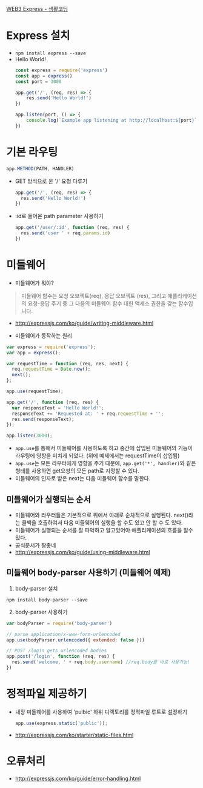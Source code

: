[WEB3 Express - 생활코딩](https://opentutorials.org/module/3590)

# Express 설치
- `npm install express --save`
- Hello World!
    ```js
    const express = require('express')
    const app = express()
    const port = 3000
    
    app.get('/', (req, res) => {
        res.send('Hello World!')
    })
    
    app.listen(port, () => {
        console.log(`Example app listening at http://localhost:${port}`)
    })
    ```
  
# 기본 라우팅
```js
app.METHOD(PATH, HANDLER)
```

- GET 방식으로 온 '/' 요청 다루기
  ```js
  app.get('/', (req, res) => {
    res.send('Hello World!')
  })
  ```

- :id로 들어온 path parameter 사용하기
  ```js
  app.get('/user/:id', function (req, res) {
    res.send('user ' + req.params.id)
  })
  ```

# 미들웨어
- 미들웨어가 뭐야?
> 미들웨어 함수는 요청 오브젝트(req), 응답 오브젝트 (res), 그리고 애플리케이션의 요청-응답 주기 중 그 다음의 미들웨어 함수 대한 액세스 권한을 갖는 함수입니다.

- http://expressjs.com/ko/guide/writing-middleware.html

- 미들웨어가 동작하는 원리
```js
var express = require('express');
var app = express();

var requestTime = function (req, res, next) {
  req.requestTime = Date.now();
  next();
};

app.use(requestTime);

app.get('/', function (req, res) {
  var responseText = 'Hello World!';
  responseText += 'Requested at: ' + req.requestTime + '';
  res.send(responseText);
});

app.listen(3000);
```
- `app.use`를 통해서 미들웨어를 사용하도록 하고 중간에 삽입된 미들웨어의 기능이 라우팅에 영향을 미치게 되었다. (위에 예제에서는 requestTime이 삽입됨)
- `app.use`는 모든 라우터에게 영향을 주기 때문에, `app.get('*', handler)`와 같은 형태를 사용하면 get요청의 모든 path로 지정할 수 있다.
- 미들웨어의 인자로 받은 next는 다음 미들웨어 함수를 말한다.

## 미들웨어가 실행되는 순서
- 미들웨어와 라우터들은 기본적으로 위에서 아래로 순차적으로 실행된다. next()라는 콜백을 호출하여서 다음 미들웨어의 실행을 할 수도 있고 안 할 수 도 있다.
- 미들웨어가 실행되는 순서를 잘 파악하고 알고있어야 애플리케이션의 흐름을 알수 있다.
- 공식문서가 짱좋네
- http://expressjs.com/ko/guide/using-middleware.html

## 미들웨어 body-parser 사용하기 (미들웨어 예제)
1. body-parser 설치
  ```shell
  npm install body-parser --save
  ```
2. body-parser 사용하기
```js 
var bodyParser = require('body-parser')

// parse application/x-www-form-urlencoded
app.use(bodyParser.urlencoded({ extended: false }))

// POST /login gets urlencoded bodies
app.post('/login', function (req, res) {
  res.send('welcome, ' + req.body.username) //req.body를 바로 사용가능!
})
```

# 정적파일 제공하기
- 내장 미들웨어를 사용하여 'pulbic' 하위 디렉토리를 정적파일 루트로 설정하기
  ```js
  app.use(express.static('public'));
  ```
- http://expressjs.com/ko/starter/static-files.html

# 오류처리
- http://expressjs.com/ko/guide/error-handling.html

